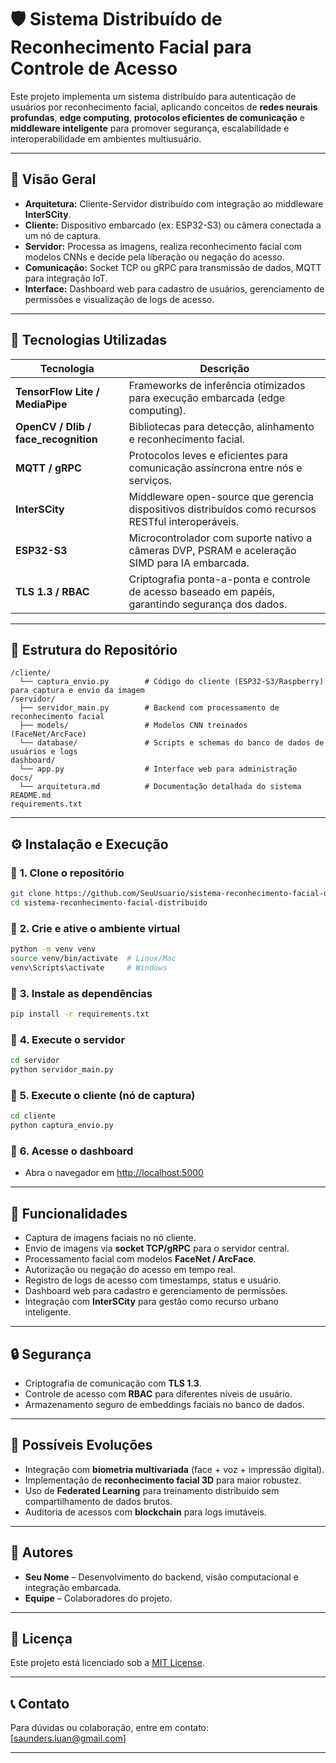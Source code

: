 # 🛡️ Sistema Distribuído de Reconhecimento Facial para Controle de Acesso

Este projeto implementa um sistema distribuído para autenticação de usuários por reconhecimento facial, aplicando conceitos de **redes neurais profundas**, **edge computing**, **protocolos eficientes de comunicação** e **middleware inteligente** para promover segurança, escalabilidade e interoperabilidade em ambientes multiusuário.

---

## 🚀 **Visão Geral**

- **Arquitetura:** Cliente-Servidor distribuído com integração ao middleware **InterSCity**.
- **Cliente:** Dispositivo embarcado (ex: ESP32-S3) ou câmera conectada a um nó de captura.
- **Servidor:** Processa as imagens, realiza reconhecimento facial com modelos CNNs e decide pela liberação ou negação do acesso.
- **Comunicação:** Socket TCP ou gRPC para transmissão de dados, MQTT para integração IoT.
- **Interface:** Dashboard web para cadastro de usuários, gerenciamento de permissões e visualização de logs de acesso.

---

## 🔧 **Tecnologias Utilizadas**

| **Tecnologia**              | **Descrição**                                                                                             |
|------------------------------|-----------------------------------------------------------------------------------------------------------|
| **TensorFlow Lite / MediaPipe** | Frameworks de inferência otimizados para execução embarcada (edge computing).                        |
| **OpenCV / Dlib / face_recognition** | Bibliotecas para detecção, alinhamento e reconhecimento facial.                               |
| **MQTT / gRPC**             | Protocolos leves e eficientes para comunicação assíncrona entre nós e serviços.                           |
| **InterSCity**              | Middleware open-source que gerencia dispositivos distribuídos como recursos RESTful interoperáveis.        |
| **ESP32-S3**                | Microcontrolador com suporte nativo a câmeras DVP, PSRAM e aceleração SIMD para IA embarcada.             |
| **TLS 1.3 / RBAC**          | Criptografia ponta-a-ponta e controle de acesso baseado em papéis, garantindo segurança dos dados.         |

---

## 📂 **Estrutura do Repositório**

```
/cliente/
  └── captura_envio.py        # Código do cliente (ESP32-S3/Raspberry) para captura e envio da imagem
/servidor/
  ├── servidor_main.py        # Backend com processamento de reconhecimento facial
  ├── models/                 # Modelos CNN treinados (FaceNet/ArcFace)
  └── database/               # Scripts e schemas do banco de dados de usuários e logs
dashboard/
  └── app.py                  # Interface web para administração
docs/
  └── arquitetura.md          # Documentação detalhada do sistema
README.md
requirements.txt
```

---

## ⚙️ **Instalação e Execução**

### 🔹 **1. Clone o repositório**

```bash
git clone https://github.com/SeuUsuario/sistema-reconhecimento-facial-distribuido.git
cd sistema-reconhecimento-facial-distribuido
```

### 🔹 **2. Crie e ative o ambiente virtual**

```bash
python -m venv venv
source venv/bin/activate  # Linux/Mac
venv\Scripts\activate     # Windows
```

### 🔹 **3. Instale as dependências**

```bash
pip install -r requirements.txt
```

### 🔹 **4. Execute o servidor**

```bash
cd servidor
python servidor_main.py
```

### 🔹 **5. Execute o cliente (nó de captura)**

```bash
cd cliente
python captura_envio.py
```

### 🔹 **6. Acesse o dashboard**

- Abra o navegador em [http://localhost:5000](http://localhost:5000)

---

## 📝 **Funcionalidades**

- Captura de imagens faciais no nó cliente.
- Envio de imagens via **socket TCP/gRPC** para o servidor central.
- Processamento facial com modelos **FaceNet / ArcFace**.
- Autorização ou negação do acesso em tempo real.
- Registro de logs de acesso com timestamps, status e usuário.
- Dashboard web para cadastro e gerenciamento de permissões.
- Integração com **InterSCity** para gestão como recurso urbano inteligente.

---

## 🔒 **Segurança**

- Criptografia de comunicação com **TLS 1.3**.
- Controle de acesso com **RBAC** para diferentes níveis de usuário.
- Armazenamento seguro de embeddings faciais no banco de dados.

---

## 🧠 **Possíveis Evoluções**

- Integração com **biometria multivariada** (face + voz + impressão digital).
- Implementação de **reconhecimento facial 3D** para maior robustez.
- Uso de **Federated Learning** para treinamento distribuído sem compartilhamento de dados brutos.
- Auditoria de acessos com **blockchain** para logs imutáveis.

---

## 👥 **Autores**

- **Seu Nome** – Desenvolvimento do backend, visão computacional e integração embarcada.
- **Equipe** – Colaboradores do projeto.

---

## 📄 **Licença**

Este projeto está licenciado sob a [MIT License](LICENSE).

---

## 📞 **Contato**

Para dúvidas ou colaboração, entre em contato: [saunders.luan@gmail.com]

---

```

